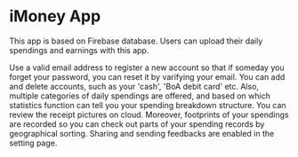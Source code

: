 # iMoney App

This app is based on Firebase database. Users can upload their daily spendings and earnings with this app. 

Use a valid email address to register a new account so that if someday you forget your password, you can reset it by varifying
your email. You can add and delete accounts, such as your 'cash', 'BoA debit card' etc. Also, multiple categories of daily
spendings are offered, and based on which statistics function can tell you your spending breakdown structure. You can review 
the receipt pictures on cloud. Moreover, footprints of your spendings are recorded so you can check out parts of your spending
records by geographical sorting. Sharing and sending feedbacks are enabled in the setting page. 
